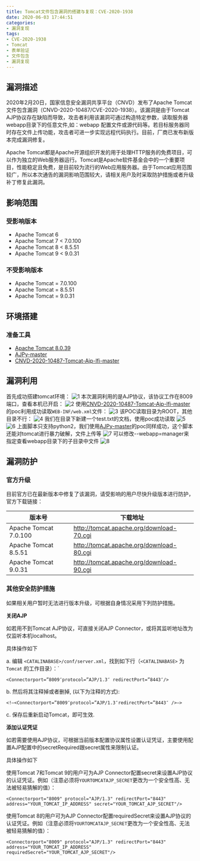 ```yaml
---
title: Tomcat文件包含漏洞的搭建与复现：CVE-2020-1938
date: 2020-06-03 17:44:51
categories: 
- 漏洞复现
tags: 
- CVE-2020-1938
- Tomcat
- 表单验证
- 文件包含
- 漏洞复现
---
```




## 漏洞描述

2020年2月20日，国家信息安全漏洞共享平台（CNVD）发布了Apache Tomcat文件包含漏洞（CNVD-2020-10487/CVE-2020-1938）。该漏洞是由于Tomcat AJP协议存在缺陷而导致，攻击者利用该漏洞可通过构造特定参数，读取服务器webapp目录下的任意文件,如：webapp 配置文件或源代码等。若目标服务器同时存在文件上传功能，攻击者可进一步实现远程代码执行。目前，厂商已发布新版本完成漏洞修复。

Apache Tomcat都是Apache开源组织开发的用于处理HTTP服务的免费项目，可以作为独立的Web服务器运行。Tomcat是Apache软件基金会中的一个重要项目，性能稳定且免费，是目前较为流行的Web应用服务器。由于Tomcat应用范围较广，所以本次通告的漏洞影响范围较大，请相关用户及时采取防护措施或者升级补丁修复此漏洞。

<!--more-->

## 影响范围

### 受影响版本

* Apache Tomcat 6
* Apache Tomcat 7 < 7.0.100
* Apache Tomcat 8 < 8.5.51
* Apache Tomcat 9 < 9.0.31

### 不受影响版本

* Apache Tomcat = 7.0.100
* Apache Tomcat = 8.5.51
* Apache Tomcat = 9.0.31


## 环境搭建

### 准备工具

* [Apache Tomcat 8.0.39](http://tomcat.apache.org/download-80.cgi)
* [AJPy-master](https://github.com/hypn0s/AJPy)
* [CNVD-2020-10487-Tomcat-Ajp-lfi-master](https://github.com/YDHCUI/CNVD-2020-10487-Tomcat-Ajp-lfi)

## 漏洞利用
首先成功搭建tomcat环境：
![1](1.png)
本次漏洞利用的是AJP协议，该协议工作在8009端口，查看本机已开启：
![2](2.png)
使用[CNVD-2020-10487-Tomcat-Ajp-lfi-master](https://github.com/YDHCUI/CNVD-2020-10487-Tomcat-Ajp-lfi)的poc利用成功读取`WEB-INF/web.xml`文件：
![3](3.png)
该POC读取目录为ROOT，其他目录不行：
![4](4.png)
我们在目录下新建一个test.txt的文档，使用poc成功读取
![5](5.png)
![6](6.png)
上面脚本只支持python2，我们使用[AJPy-master](https://github.com/hypn0s/AJPy)的poc同样成功，这个脚本还能对tomcat进行暴力破解，文件上传等
![7](7.png)
可以修改--webapp=manager来指定查看webapp目录下的子目录中文件
![8](8.png)

## 漏洞防护

### 官方升级

目前官方已在最新版本中修复了该漏洞，请受影响的用户尽快升级版本进行防护，官方下载链接：

| 版本号      |  下载地址    |
| --------    |   -----      |
| Apache Tomcat 7.0.100 | http://tomcat.apache.org/download-70.cgi |
| Apache Tomcat 8.5.51  | http://tomcat.apache.org/download-80.cgi |
| Apache Tomcat 9.0.31  | http://tomcat.apache.org/download-90.cgi |

### 其他安全防护措施

如果相关用户暂时无法进行版本升级，可根据自身情况采用下列防护措施。

**关闭AJP**

如若用不到Tomcat AJP协议，可直接关闭AJP Connector，或将其监听地址改为仅监听本机localhost。

具体操作如下

a. 编辑 `<CATALINABASE>/conf/server.xml`，找到如下行（`<CATALINABASE>` 为 `Tomcat` 的工作目录）：`
```
<Connectorport=”8009″protocol=”AJP/1.3″ redirectPort=”8443″/>
```

b. 然后将其注释掉或者删掉, (以下为注释的方式):
```
<!–<Connectorport=”8009″protocol=”AJP/1.3″redirectPort=”8443″ />–>
```

c. 保存后重新启动Tomcat，即可生效.

**添加认证凭证**

如若需要使用AJP协议，可根据当前版本配置协议属性设置认证凭证，主要使用配置AJP配置中的secretRequired跟secret属性来限制认证。

具体操作如下

使用Tomcat 7和Tomcat 9的用户可为AJP Connector配置secret来设置AJP协议的认证凭证。例如（注意必须将`YOURTOMCATAJP_SECRET`更改为一个安全性高、无法被轻易猜解的值）：
```
<Connectorport="8009" protocol="AJP/1.3" redirectPort="8443" address="YOUR_TOMCAT_IP_ADDRESS" secret="YOUR_TOMCAT_AJP_SECRET"/>
```

使用Tomcat 8的用户可为AJP Connector配置requiredSecret来设置AJP协议的认证凭证。例如（注意必须将`YOURTOMCATAJP_SECRET`更改为一个安全性高、无法被轻易猜解的值）：
```
<Connectorport="8009" protocol="AJP/1.3" redirectPort="8443" address="YOUR_TOMCAT_IP_ADDRESS" requiredSecret="YOUR_TOMCAT_AJP_SECRET"/> 

```
